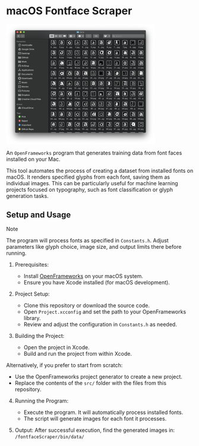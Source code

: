 # macOS Fontface Scraper

<img src="./docs/img.png" alt="Finder window depicting output" style="width: 400px; display: block;">

An `OpenFrameworks` program that generates training data from font faces installed on your Mac.

This tool automates the process of creating a dataset from installed fonts on macOS. It renders specified glyphs from each font, saving them as individual images. This can be particularly useful for machine learning projects focused on typography, such as font classification or glyph generation tasks.

## Setup and Usage

> [!NOTE]
> The program will process fonts as specified in `Constants.h`. Adjust parameters like glyph choice, image size, and output limits there before running.

1. Prerequisites:
   - Install [OpenFrameworks](https://openframeworks.cc/download/) on your macOS system.
   - Ensure you have Xcode installed (for macOS development).

2. Project Setup:
   - Clone this repository or download the source code.
   - Open `Project.xcconfig` and set the path to your OpenFrameworks library.
   - Review and adjust the configuration in `Constants.h` as needed.

3. Building the Project:
   - Open the project in Xcode.
   - Build and run the project from within Xcode.

Alternatively, if you prefer to start from scratch:
   - Use the OpenFrameworks project generator to create a new project.
   - Replace the contents of the `src/` folder with the files from this repository.

4. Running the Program:
   - Execute the program. It will automatically process installed fonts.
   - The script will generate images for each font it processes.

5. Output:
   After successful execution, find the generated images in: `/fontfaceScraper/bin/data/`
